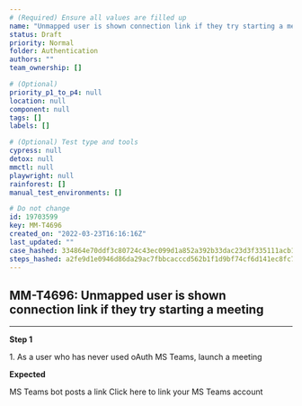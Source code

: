 ```yaml
---
# (Required) Ensure all values are filled up
name: "Unmapped user is shown connection link if they try starting a meeting"
status: Draft
priority: Normal
folder: Authentication
authors: ""
team_ownership: []

# (Optional)
priority_p1_to_p4: null
location: null
component: null
tags: []
labels: []

# (Optional) Test type and tools
cypress: null
detox: null
mmctl: null
playwright: null
rainforest: []
manual_test_environments: []

# Do not change
id: 19703599
key: MM-T4696
created_on: "2022-03-23T16:16:16Z"
last_updated: ""
case_hashed: 334864e70ddf3c80724c43ec099d1a852a392b33dac23d3f335111acb164f5f0035a80c1bd42ed794be84ff113685bb3
steps_hashed: a2fe9d1e0946d86da29ac7fbbcacccd562b1f1d9bf74cf6d141ec8fc7a032f6acec48e387ed65228b747e8d23c09cd0a
---
```


<!-- (Auto-generated) Based on frontmatter's "key" and "name" -->

## MM-T4696: Unmapped user is shown connection link if they try starting a meeting

---

**Step 1**

1\. As a user who has never used oAuth MS Teams, launch a meeting

**Expected**

MS Teams bot posts a link Click here to link your MS Teams account
